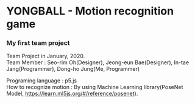 # YONGBALL - Motion recognition game
### My first team project
Team Project in January, 2020.   
Team Member : Seo-rim Oh(Designer), Jeong-eun Bae(Designer), In-tae Jang(Programmer), Dong-ho Jung(Me, Programmer)   
   
Programing language : p5.js   
How to recognize motion : By using Machine Learning library(PoseNet Model, https://learn.ml5js.org/#/reference/posenet).

